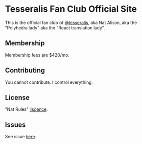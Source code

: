 # Tesseralis Fan Club Official Site

This is the official fan club of [@tesseralis](https://tessera.li), aka Nat Alison, aka the "Polyhedra lady" aka the "React translation lady".

## Membership

Membership fees are $420/mo.

## Contributing

You cannot contribute. I control everything.

## License

"Nat Rules" [liscence](/LICENSE).

## Issues

See issue [here](/issues/9).
